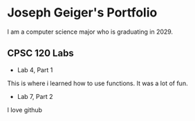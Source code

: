 # Joseph Geiger's Portfolio

I am a computer science major who is graduating in 2029.

## CPSC 120 Labs

* Lab 4, Part 1

This is where i learned how to use functions. It was a lot of fun.

* Lab 7, Part 2

I love github
